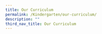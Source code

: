 ```yaml
---
title: Our Curriculum
permalink: /Kindergarten/our-curriculum/
description: ""
third_nav_title: Our Curriculum
---
```

